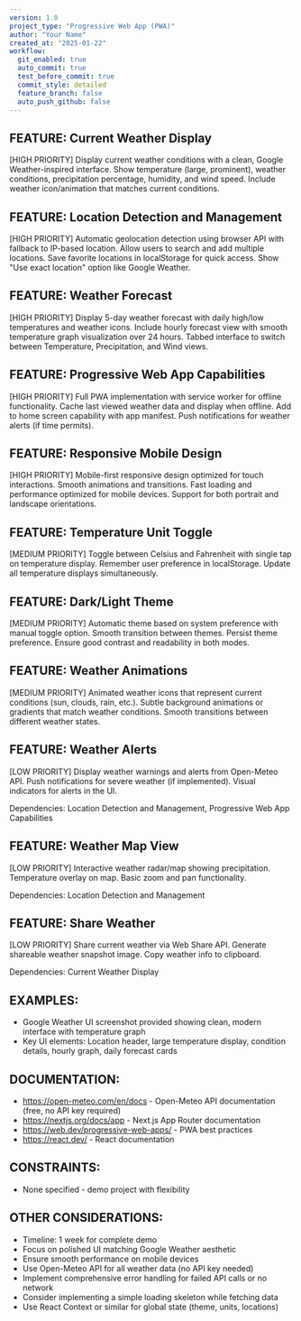 ```yaml
---
version: 1.0
project_type: "Progressive Web App (PWA)"
author: "Your Name"
created_at: "2025-01-22"
workflow:
  git_enabled: true
  auto_commit: true
  test_before_commit: true
  commit_style: detailed
  feature_branch: false
  auto_push_github: false
---
```


## FEATURE: Current Weather Display

[HIGH PRIORITY] Display current weather conditions with a clean, Google Weather-inspired interface. Show temperature (large, prominent), weather conditions, precipitation percentage, humidity, and wind speed. Include weather icon/animation that matches current conditions.

## FEATURE: Location Detection and Management

[HIGH PRIORITY] Automatic geolocation detection using browser API with fallback to IP-based location. Allow users to search and add multiple locations. Save favorite locations in localStorage for quick access. Show "Use exact location" option like Google Weather.

## FEATURE: Weather Forecast

[HIGH PRIORITY] Display 5-day weather forecast with daily high/low temperatures and weather icons. Include hourly forecast view with smooth temperature graph visualization over 24 hours. Tabbed interface to switch between Temperature, Precipitation, and Wind views.

## FEATURE: Progressive Web App Capabilities

[HIGH PRIORITY] Full PWA implementation with service worker for offline functionality. Cache last viewed weather data and display when offline. Add to home screen capability with app manifest. Push notifications for weather alerts (if time permits).

## FEATURE: Responsive Mobile Design

[HIGH PRIORITY] Mobile-first responsive design optimized for touch interactions. Smooth animations and transitions. Fast loading and performance optimized for mobile devices. Support for both portrait and landscape orientations.

## FEATURE: Temperature Unit Toggle

[MEDIUM PRIORITY] Toggle between Celsius and Fahrenheit with single tap on temperature display. Remember user preference in localStorage. Update all temperature displays simultaneously.

## FEATURE: Dark/Light Theme

[MEDIUM PRIORITY] Automatic theme based on system preference with manual toggle option. Smooth transition between themes. Persist theme preference. Ensure good contrast and readability in both modes.

## FEATURE: Weather Animations

[MEDIUM PRIORITY] Animated weather icons that represent current conditions (sun, clouds, rain, etc.). Subtle background animations or gradients that match weather conditions. Smooth transitions between different weather states.

## FEATURE: Weather Alerts

[LOW PRIORITY] Display weather warnings and alerts from Open-Meteo API. Push notifications for severe weather (if implemented). Visual indicators for alerts in the UI.

Dependencies: Location Detection and Management, Progressive Web App Capabilities

## FEATURE: Weather Map View

[LOW PRIORITY] Interactive weather radar/map showing precipitation. Temperature overlay on map. Basic zoom and pan functionality.

Dependencies: Location Detection and Management

## FEATURE: Share Weather

[LOW PRIORITY] Share current weather via Web Share API. Generate shareable weather snapshot image. Copy weather info to clipboard.

Dependencies: Current Weather Display

## EXAMPLES:

- Google Weather UI screenshot provided showing clean, modern interface with temperature graph
- Key UI elements: Location header, large temperature display, condition details, hourly graph, daily forecast cards

## DOCUMENTATION:

- https://open-meteo.com/en/docs - Open-Meteo API documentation (free, no API key required)
- https://nextjs.org/docs/app - Next.js App Router documentation
- https://web.dev/progressive-web-apps/ - PWA best practices
- https://react.dev/ - React documentation

## CONSTRAINTS:

- None specified - demo project with flexibility

## OTHER CONSIDERATIONS:

- Timeline: 1 week for complete demo
- Focus on polished UI matching Google Weather aesthetic
- Ensure smooth performance on mobile devices
- Use Open-Meteo API for all weather data (no API key needed)
- Implement comprehensive error handling for failed API calls or no network
- Consider implementing a simple loading skeleton while fetching data
- Use React Context or similar for global state (theme, units, locations)